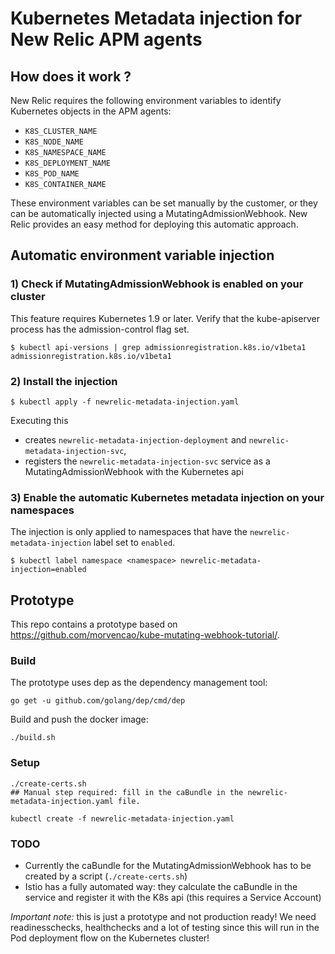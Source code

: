 # Kubernetes Metadata injection for New Relic APM agents

## How does it work ?

New Relic requires the following environment variables to identify Kubernetes objects in the APM agents:
- `K8S_CLUSTER_NAME`
- `K8S_NODE_NAME`
- `K8S_NAMESPACE_NAME`
- `K8S_DEPLOYMENT_NAME`
- `K8S_POD_NAME`
- `K8S_CONTAINER_NAME`

These environment variables can be set manually by the customer, or they can be automatically injected using a MutatingAdmissionWebhook.
New Relic provides an easy method for deploying this automatic approach.

## Automatic environment variable injection

### 1) Check if MutatingAdmissionWebhook is enabled on your cluster

This feature requires Kubernetes 1.9 or later. Verify that the kube-apiserver process has the admission-control flag set.

```
$ kubectl api-versions | grep admissionregistration.k8s.io/v1beta1
admissionregistration.k8s.io/v1beta1
```

### 2) Install the injection

```
$ kubectl apply -f newrelic-metadata-injection.yaml
```

Executing this
- creates `newrelic-metadata-injection-deployment` and `newrelic-metadata-injection-svc`,
- registers the `newrelic-metadata-injection-svc` service as a MutatingAdmissionWebhook with the Kubernetes api

### 3) Enable the automatic Kubernetes metadata injection on your namespaces

The injection is only applied to namespaces that have the `newrelic-metadata-injection` label set to `enabled`.

```
$ kubectl label namespace <namespace> newrelic-metadata-injection=enabled
```

## Prototype

This repo contains a prototype based on https://github.com/morvencao/kube-mutating-webhook-tutorial/.

### Build

The prototype uses dep as the dependency management tool:

```
go get -u github.com/golang/dep/cmd/dep
```

Build and push the docker image:

```
./build.sh
```

### Setup

```
./create-certs.sh
## Manual step required: fill in the caBundle in the newrelic-metadata-injection.yaml file.

kubectl create -f newrelic-metadata-injection.yaml
```

### TODO

- Currently the caBundle for the MutatingAdmissionWebhook has to be created by a script (`./create-certs.sh`)
- Istio has a fully automated way: they calculate the caBundle in the service and register it with the K8s api (this requires a Service Account)

*Important note:* this is just a prototype and not production ready! We need readinesschecks, healthchecks and a lot of testing since this will run in the Pod deployment flow on the Kubernetes cluster!
